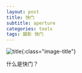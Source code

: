 ```yaml
---
layout: post
title: 快门
subtitle: aperture
categories: tools 
tags: 摄影 快门
---
```


![title](https://image.sideproject.cn/titlex/titlex_012.jpg){:class="image-title"}

什么是快门？


